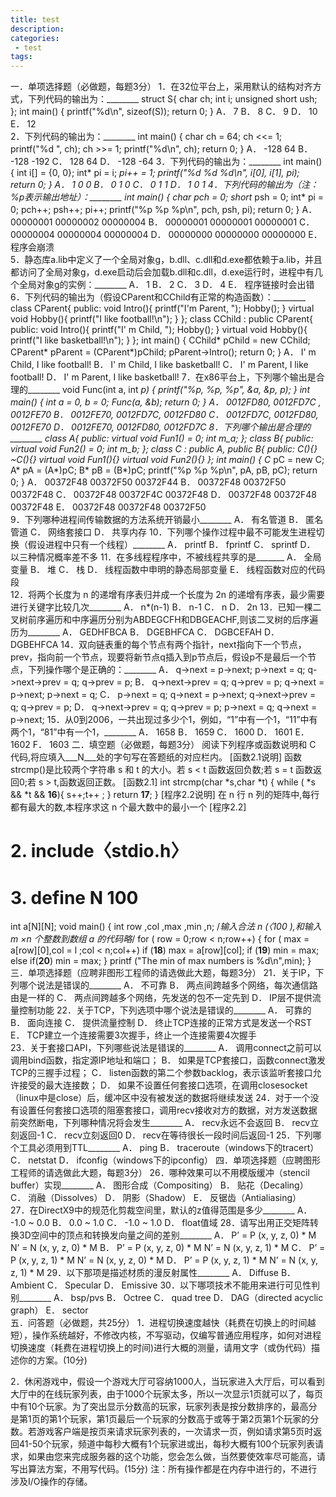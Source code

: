 ```yaml
---
title: test
description:
categories:
 - test
tags:
---
```


一．单项选择题（必做题，每题3分）
1．在32位平台上，采用默认的结构对齐方式，下列代码的输出为：________
struct S{
    char            ch;
    int             i;
    unsigned short  ush;
};
int main()
{
    printf("%d\n", sizeof(S));
    return 0;
}
A．	7	B．	8
C．	9	D．	10
E．	12		
2．下列代码的输出为：________
int main()
{
    char ch = 64;
    ch <<= 1;
    printf("%d ", ch);
    ch >>= 1;
    printf("%d\n", ch);
    return 0;
}
A．	-128 64	B．	-128 -192
C．	128 64	D．	-128 -64
3．下列代码的输出为：________
int main()
{
    int i[] = {0, 0};
    int* pi = i;
    *pi++ = 1;
    printf("%d %d %d\n", i[0], i[1], *pi);
    return 0;
}
A．	1 0 0	B．	0 1 0
C．	0 1 1	D．	1 0 1
4．下列代码的输出为（注：%p表示输出地址）：________
int main()
{
    char* pch   = 0;
    short* psh  = 0;
    int* pi     = 0;
    pch++; psh++; pi++;
    printf("%p %p %p\n", pch, psh, pi);
    return 0;
}
A．	00000001 00000002 00000004	B．	00000001 00000001 00000001
C．	00000004 00000004 00000004	D．	00000000 00000000 00000000
E．	程序会崩溃		
5．静态库a.lib中定义了一个全局对象g，b.dll、c.dll和d.exe都依赖于a.lib，并且都访问了全局对象g，d.exe启动后会加载b.dll和c.dll，d.exe运行时，进程中有几个全局对象g的实例：________
A．	1	B．	2
C．	3	D．	4
E．	程序链接时会出错		
6．下列代码的输出为（假设CParent和CChild有正常的构造函数）：________
class CParent{
public:
    void Intro(){
        printf("I'm Parent, ");
        Hobby();
    }
    virtual void Hobby(){   printf("I like football!\n");  }
};
class CChild : public CParent{
public:
    void Intro(){
        printf("I' m Child, ");
        Hobby();
    }
    virtual void Hobby(){  printf("I like basketball!\n"); }
};
int main()
{
    CChild* pChild      = new CChild;
    CParent* pParent    = (CParent*)pChild;
    pParent->Intro();
    return 0;
}
A．	I' m Child, I like football!	B．	I' m Child, I like basketball!
C．	I' m Parent, I like football!	D．	I' m Parent, I like basketball!
7．在x86平台上，下列哪个输出是合理的________
void Func(int a, int *p)
{
    printf("%p, %p, %p", &a, &p, p);
}
int main()
{
    int a = 0, b = 0;
    Func(a, &b);
    return 0;
}
A．	0012FD80, 0012FD7C , 0012FE70	B．	0012FE70, 0012FD7C, 0012FD80
C．	0012FD7C, 0012FD80, 0012FE70	D．	0012FE70, 0012FD80, 0012FD7C
8．下列哪个输出是合理的________
class A{
public:
    virtual void Fun1() = 0;
    int m_a;
};
class B{
public:
    virtual void Fun2() = 0;
    int m_b;
};
class C : public A, public B{
public:
    C(){}
    ~C(){}
    virtual void Fun1(){}
    virtual void Fun2(){}
};
int main()
{
    C* pC = new C;
    A* pA = (A*)pC;
    B* pB = (B*)pC;
    printf("%p %p %p\n", pA, pB, pC);
    return 0;
}
A．	00372F48 00372F50 00372F44	B．	00372F48 00372F50 00372F48
C．	00372F48 00372F4C 00372F48	D．	00372F48 00372F48 00372F48
E．	00372F48 00372F48 00372F50		
9．下列哪种进程间传输数据的方法系统开销最小________
A．	有名管道	B．	匿名管道
C．	网络套接口	D．	共享内存
10．下列哪个操作过程中最不可能发生进程切换（假设进程中只有一个线程）________
A．	printf	B．	fprintf
C．	sprintf	D．	以三种情况概率差不多
11．在多线程程序中，不被线程共享的是_______
A．	全局变量	B．	堆
C．	栈	D．	线程函数中申明的静态局部变量
E．	线程函数对应的代码段		
12．将两个长度为 n 的递增有序表归并成一个长度为 2n 的递增有序表，最少需要进行关键字比较几次________
A．	n*(n-1)	B．	n-1
C．	n	D．	2n
13．已知一棵二叉树前序遍历和中序遍历分别为ABDEGCFH和DBGEACHF,则该二叉树的后序遍历为________
A．	GEDHFBCA	B．	DGEBHFCA
C．	DGBCEFAH	D．	DGBEHFCA
14．双向链表重的每个节点有两个指针，next指向下一个节点，prev，指向前一个节点，现要将新节点q插入到p节点后，假设p不是最后一个节点，下列操作哪个是正确的：________
A．	q->next = p->next;  p->next = q;
q->next->prev = q;  q->prev = p;	B．	q->next->prev = q;  q->prev = p;
q->next = p->next;  p->next = q;
C．	p->next = q;  q->next = p->next;
q->next->prev = q;  q->prev = p;	D．	q->next->prev = q;  q->prev = p;
p->next = q;  q->next = p->next;
15．从0到2006，一共出现过多少个1，例如，“1”中有一个1，“11”中有两个1，“81”中有一个1，________
A．	1658	B．	1659
C．	1600	D．	1601
E．	1602	F．	1603
二．填空题（必做题，每题3分）
阅读下列程序或函数说明和 C 代码,将应填入___N___处的字句写在答题纸的对应栏内。
[函数2.1说明]
函数strcmp()是比较两个字符串 s 和 t 的大小。若 s < t 函数返回负数;若 s = t 函数返回0;若 s > t,函数返回正数。
[函数2.1]
int strcmp(char *s,char *t)
{ while ( *s && *t && __16__){
    s++;t++ ;
    }
    return __17__;
}
[程序2.2说明]
在 n 行 n 列的矩阵中,每行都有最大的数,本程序求这 n 个最大数中的最小一个
[程序2.2]
# 2. include〈stdio.h〉
# 3. define N 100
int a[N][N];
void main()
{ int row ,col ,max ,min ,n;
    /*输入合法 n (〈100 ),和输入 m ×n 个整数到数组 a 的代码略*/
    for ( row = 0;row < n;row++) {
        for ( max = a[row][0],col = l ;col < n;col++)
            if (__18__) max = a[row][col];
        if (__19__) min = max;
        else if(__20__) min = max;
    }
    printf ("The min of max numbers is %d\n",min);
}
三．单项选择题（应聘非图形工程师的请选做此大题，每题3分）
21．关于IP，下列哪个说法是错误的________
A．	不可靠	B．	两点间跨越多个网络，每次通信路由是一样的
C．	两点间跨越多个网络，先发送的包不一定先到	D．	IP层不提供流量控制功能
22．关于TCP，下列选项中哪个说法是错误的________
A．	可靠的	B．	面向连接
C．	提供流量控制	D．	终止TCP连接的正常方式是发送一个RST
E．	TCP建立一个连接需要3次握手，终止一个连接需要4次握手		
23．关于套接口API，下列哪些说法是错误的________
A．	调用connect之前可以调用bind函数，指定源IP地址和端口；	B．	如果是TCP套接口，函数connect激发TCP的三握手过程；
C．	listen函数的第二个参数backlog，表示该监听套接口允许接受的最大连接数；	D．	如果不设置任何套接口选项，在调用closesocket（linux中是close）后，缓冲区中没有被发送的数据将继续发送
24．对于一个没有设置任何套接口选项的阻塞套接口，调用recv接收对方的数据，对方发送数据前突然断电，下列哪种情况将会发生________
A．	recv永远不会返回	B．	recv立刻返回-1
C．	recv立刻返回0	D．	recv在等待很长一段时间后返回-1
25．下列哪个工具必须用到TTL________
A．	ping	B．	traceroute（windows下的tracert）
C．	netstat	D．	ifconfig（windows下的ipconfig）
四．单项选择题（应聘图形工程师的请选做此大题，每题3分）
26．哪种效果可以不用模版缓冲（stencil buffer）实现________
A．	图形合成（Compositing）	B．	贴花（Decaling）
C．	消融（Dissolves）	D．	阴影（Shadow）
E．	反锯齿（Antialiasing）		
27．在DirectX9中的规范化剪裁空间里，默认的z值得范围是多少________
A．	-1.0 ~ 0.0	B．	0.0 ~ 1.0
C．	-1.0 ~ 1.0	D．	float值域
28．请写出用正交矩阵转换3D空间中的顶点和转换发向量之间的差别________
A．	P’ = P (x, y, z, 0) * M
N’ = N (x, y, z, 0) * M	B．	P’ = P (x, y, z, 0) * M
N’ = N (x, y, z, 1) * M
C．	P’ = P (x, y, z, 1) * M
N’ = N (x, y, z, 0) * M	D．	P’ = P (x, y, z, 1) * M
N’ = N (x, y, z, 1) * M
29．以下那项是描述材质的漫反射属性________
A．	Diffuse	B．	Ambient
C．	Specular	D．	Emissive
30．以下哪项技术不能用来进行可见性判别________
A．	bsp/pvs	B．	Octree
C．	quad tree	D．	DAG（directed acyclic graph）
E．	sector		
五．问答题（必做题，共25分）
1．进程切换速度越快（耗费在切换上的时间越短），操作系统越好，不修改内核，不写驱动，仅编写普通应用程序，如何对进程切换速度（耗费在进程切换上的时间)进行大概的测量，请用文字（或伪代码）描述你的方案。(10分)










2．休闲游戏中，假设一个游戏大厅可容纳1000人，当玩家进入大厅后，可以看到大厅中的在线玩家列表，由于1000个玩家太多，所以一次显示1页就可以了，每页中有10个玩家。为了突出显示分数高的玩家，玩家列表是按分数排序的，最高分是第1页的第1个玩家，第1页最后一个玩家的分数高于或等于第2页第1个玩家的分数。若游戏客户端是按页来请求玩家列表的，一次请求一页，例如请求第5页时返回41-50个玩家，频道中每秒大概有1个玩家进或出，每秒大概有100个玩家列表请求，如果由您来完成服务器的这个功能，您会怎么做，当然要使效率尽可能高，请写出算法方案，不用写代码。(15分)
注：所有操作都是在内存中进行的，不进行涉及I/O操作的存储。

